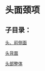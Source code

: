 # 头面颈项

## 子目录：
[头、前侧面](https://www.gmzyjc.com/read/biaoxian/cat_头、前侧面.md)
[头背面](https://www.gmzyjc.com/read/biaoxian/cat_头背面.md)
[头部整体](https://www.gmzyjc.com/read/biaoxian/cat_头部整体.md)